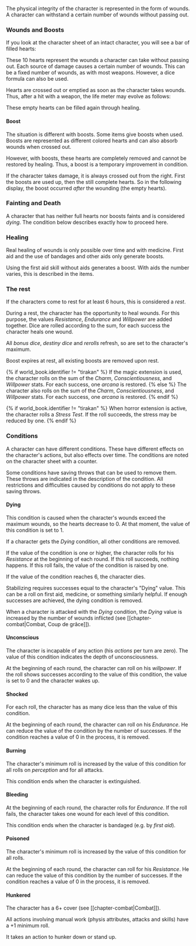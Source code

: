 The physical integrity of the character is represented in the form of wounds. A character can withstand a certain number of wounds without passing out. 

### Wounds and Boosts

If you look at the character sheet of an intact character, you will see a bar of filled hearts:

<i class="fas fa-heart fa-2x text-danger"></i>
<i class="fas fa-heart fa-2x text-danger"></i>
<i class="fas fa-heart fa-2x text-danger"></i>
<i class="fas fa-heart fa-2x text-danger"></i>
<i class="fas fa-heart fa-2x text-danger"></i>
<i class="fas fa-heart fa-2x text-danger"></i>
<i class="fas fa-heart fa-2x text-danger"></i>
<i class="fas fa-heart fa-2x text-danger"></i>
<i class="fas fa-heart fa-2x text-danger"></i>
<i class="fas fa-heart fa-2x text-danger"></i>

These 10 hearts represent the wounds a character can take without passing out. Each source of damage causes a certain number of wounds. This can be a fixed number of wounds, as with most weapons. However, a dice formula can also be used. 

Hearts are crossed out or emptied as soon as the character takes wounds. Thus, after a hit with a weapon, the life meter may evolve as follows:

<i class="fas fa-heart fa-2x text-danger"></i>
<i class="fas fa-heart fa-2x text-danger"></i>
<i class="fas fa-heart fa-2x text-danger"></i>
<i class="fas fa-heart fa-2x text-danger"></i>
<i class="far fa-heart fa-2x text-danger"></i>
<i class="far fa-heart fa-2x text-danger"></i>
<i class="far fa-heart fa-2x text-danger"></i>
<i class="far fa-heart fa-2x text-danger"></i>
<i class="far fa-heart fa-2x text-danger"></i>
<i class="far fa-heart fa-2x text-danger"></i>

These empty hearts can be filled again through healing. 

#### Boost

The situation is different with boosts. Some items give boosts when used. Boosts are represented as different colored hearts and can also absorb wounds when crossed out. 

However, with boosts, these hearts are completely removed and cannot be restored by healing. Thus, a boost is a temporary improvement in condition.

If the character takes damage, it is always crossed out from the right. First the boosts are used up, then the still complete hearts. So in the following display, the boost occurred *after* the wounding (the empty hearts).

<i class="fas fa-heart fa-2x text-danger"></i>
<i class="fas fa-heart fa-2x text-danger"></i>
<i class="fas fa-heart fa-2x text-danger"></i>
<i class="fas fa-heart fa-2x text-danger"></i>
<i class="fas fa-heart fa-2x text-danger"></i>
<i class="fas fa-heart fa-2x text-danger"></i>
<i class="fas fa-heart fa-2x text-danger"></i>
<i class="far fa-heart fa-2x text-danger"></i>
<i class="far fa-heart fa-2x text-danger"></i>
<i class="far fa-heart fa-2x text-danger"></i>
<i class="fas fa-heart fa-2x text-info"></i>

### Fainting and Death

A character that has neither full hearts nor boosts faints and is considered *dying*. The condition below describes exactly how to proceed here.

### Healing

Real healing of wounds is only possible over time and with medicine. First aid and the use of bandages and other aids only generate boosts. 

Using the first aid skill without aids generates a boost. With aids the number varies, this is described in the items. 

### The rest

If the characters come to rest for at least 6 hours, this is considered a *rest*.

During a rest, the character has the opportunity to heal wounds. For this purpose, the values *Resistance*, *Endurance* and *Willpower* are added together. Dice are rolled according to the sum, for each success the character heals one wound.

All *bonus dice*, *destiny dice* and *rerolls* refresh, so are set to the character's maximum.

Boost expires at rest, all existing boosts are removed upon rest.

{% if world_book.identifier != "tirakan" %}
If the magic extension is used, the character rolls on the sum of the *Charm*, *Conscientiousness*, and *Willpower* stats. For each success, one *arcana* is restored.
{% else %}
The character also rolls on the sum of the *Charm*, *Conscientiousness*, and *Willpower* stats. For each success, one *arcana* is restored.
{% endif %}

{% if world_book.identifier != "tirakan" %}
When horror extension is active, the character rolls a *Stress Test*. If the roll succeeds, the stress may be reduced by one.
{% endif %}

### Conditions

A character can have different conditions. These have different effects on the character's actions, but also effects over time. The conditions are noted on the character sheet with a counter.

Some conditions have saving throws that can be used to remove them. These throws are indicated in the description of the condition. All restrictions and difficulties caused by conditions do not apply to these saving throws.

#### Dying

This condition is caused when the character's wounds exceed the maximum wounds, so the hearts decrease to 0. At that moment, the value of this condition is set to 1.

If a character gets the *Dying* condition, all other conditions are removed.

If the value of the condition is one or higher, the character rolls for his *Resistance* at the beginning of each round. If this roll succeeds, nothing happens. If this roll fails, the value of the condition is raised by one.

If the value of the condition reaches 6, the character dies.

Stabilizing requires successes equal to the character's "Dying" value. This can be a roll on first aid, medicine, or something similarly helpful. If enough successes are achieved, the dying condition is removed.

When a character is attacked with the *Dying* condition, the *Dying* value is increased by the number of wounds inflicted (see [[chapter-combat|Combat, Coup de grâce]]).

#### Unconscious

The character is incapable of any action (his *actions* per turn are zero). The value of this condition indicates the depth of unconsciousness.

At the beginning of each round, the character can roll on his *willpower*. If the roll shows successes according to the value of this condition, the value is set to 0 and the character wakes up.

#### Shocked

For each roll, the character has as many dice less than the value of this condition.

At the beginning of each round, the character can roll on his *Endurance*. He can reduce the value of the condition by the number of successes. If the condition reaches a value of 0 in the process, it is removed.

#### Burning

The character's minimum roll is increased by the value of this condition for all rolls on *perception* and for all attacks.

This condition ends when the character is extinguished.

#### Bleeding

At the beginning of each round, the character rolls for *Endurance*. If the roll fails, the character takes one wound for each level of this condition.

This condition ends when the character is bandaged (e.g. by *first aid*).

#### Poisoned

The character's minimum roll is increased by the value of this condition for all rolls.

At the beginning of each round, the character can roll for his *Resistance*. He can reduce the value of this condition by the number of successes. If the condition reaches a value of 0 in the process, it is removed.

#### Hunkered

The character has a 6+ cover (see [[chapter-combat|Combat]]).

All actions involving manual work (physis attributes, attacks and skills) have a +1 minimum roll.

It takes an action to hunker down or stand up.
